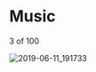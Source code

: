 # Music

3 of 100 

![2019-06-11_191733](https://user-images.githubusercontent.com/46414243/59292914-4d2be100-8c7e-11e9-91bd-13fedc1835a1.png)
